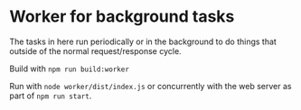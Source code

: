 # Worker for background tasks

The tasks in here run periodically or in the background to do things that outside of the normal request/response cycle.

Build with `npm run build:worker`

Run with `node worker/dist/index.js` or concurrently with the web server as part of `npm run start`.
